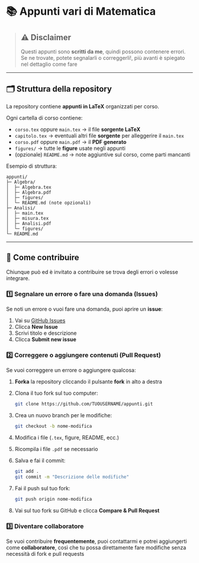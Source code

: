 # 📚 Appunti vari di Matematica

> ## ⚠️ Disclaimer
>
> Questi appunti sono **scritti da me**, quindi possono contenere errori.
> Se ne trovate, potete segnalarli o correggerli!, più avanti è spiegato nel
> dettaglio come fare

---

## 🗂 Struttura della repository

La repository contiene **appunti in LaTeX** organizzati per corso.

Ogni cartella di corso contiene:

- `corso.tex` oppure `main.tex` → il file **sorgente LaTeX**
- `capitolo.tex` -> eventuali altri file **sorgente** per alleggerire il `main.tex`
- `corso.pdf` oppure `main.pdf` → il **PDF generato**
- `figures/` → tutte le **figure** usate negli appunti
- (opzionale) `README.md` → note aggiuntive sul corso, come parti mancanti

Esempio di struttura:

```
appunti/
├─ Algebra/
│  ├─ Algebra.tex
│  ├─ Algebra.pdf
│  ├─ figures/
│  └─ README.md (note opzionali)
├─ Analisi/
│  ├─ main.tex
│  ├─ misura.tex
│  ├─ Analisi.pdf
│  └─ figures/
└─ README.md
```

---

## 🤝 Come contribuire

Chiunque può ed è invitato a contribuire se trova degli errori o volesse
integrare.

### 1️⃣ Segnalare un errore o fare una domanda (Issues)

Se noti un errore o vuoi fare una domanda, puoi aprire un **issue**:

1. Vai su [GitHub Issues](https://github.com/Oxke/appunti/issues)
2. Clicca **New Issue**
3. Scrivi titolo e descrizione
4. Clicca **Submit new issue**

### 2️⃣ Correggere o aggiungere contenuti (Pull Request)

Se vuoi correggere un errore o aggiungere qualcosa:

1. **Forka** la repository cliccando il pulsante **fork** in alto a destra
1. Clona il tuo fork sul tuo computer:

   ```bash
   git clone https://github.com/TUOUSERNAME/appunti.git
   ```

1. Crea un nuovo branch per le modifiche:

   ```bash
   git checkout -b nome-modifica
   ```

1. Modifica i file (`.tex`, figure, README, ecc.)
1. Ricompila i file `.pdf` se necessario

1. Salva e fai il commit:

   ```bash
   git add .
   git commit -m "Descrizione delle modifiche"
   ```

1. Fai il push sul tuo fork:

   ```bash
   git push origin nome-modifica
   ```

1. Vai sul tuo fork su GitHub e clicca **Compare & Pull Request**

### 3️⃣ Diventare collaboratore

Se vuoi contribuire **frequentemente**, puoi contattarmi e potrei aggiungerti come **collaboratore**, così che tu possa direttamente fare modifiche senza necessità di fork e pull requests
